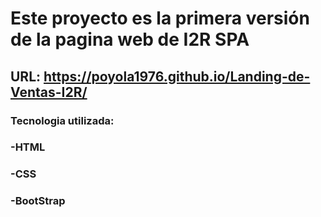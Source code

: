 # Este proyecto es la primera versión de la pagina web de I2R SPA #
## URL: https://poyola1976.github.io/Landing-de-Ventas-I2R/
### Tecnologia utilizada:
### -HTML
### -CSS
### -BootStrap